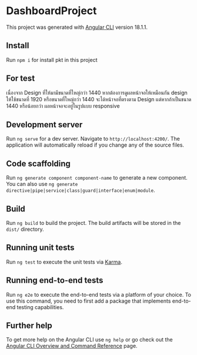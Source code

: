 # DashboardProject

This project was generated with [Angular CLI](https://github.com/angular/angular-cli) version 18.1.1.

## Install
Run `npm i` for install pkt in this project

## For test
เนื่องจาก Design ที่ให้มามีขนาดที่ใหญ่กว่า 1440 หากต้องการดูผลหน้าจอให้เหมือนกัน design ให้ใช้ขนาดที่ 1920 หรือขนาดที่ใหญ่กว่า 1440 จะได้หน้าจอที่ตรงตาม Design แต่หากถ้าเป็นขนาด 1440 หรือน้อยกว่า ผลหน้าจอจะอยู่ในรูปแบบ responsive

## Development server

Run `ng serve` for a dev server. Navigate to `http://localhost:4200/`. The application will automatically reload if you change any of the source files.

## Code scaffolding

Run `ng generate component component-name` to generate a new component. You can also use `ng generate directive|pipe|service|class|guard|interface|enum|module`.

## Build

Run `ng build` to build the project. The build artifacts will be stored in the `dist/` directory.

## Running unit tests

Run `ng test` to execute the unit tests via [Karma](https://karma-runner.github.io).

## Running end-to-end tests

Run `ng e2e` to execute the end-to-end tests via a platform of your choice. To use this command, you need to first add a package that implements end-to-end testing capabilities.

## Further help

To get more help on the Angular CLI use `ng help` or go check out the [Angular CLI Overview and Command Reference](https://angular.dev/tools/cli) page.

